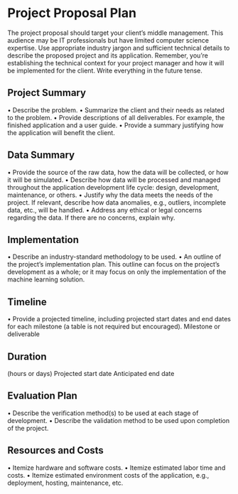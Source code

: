 # Project Proposal Plan

The project proposal should target your client’s middle management. This audience may be IT
professionals but have limited computer science expertise. Use appropriate industry jargon and sufficient
technical details to describe the proposed project and its application. Remember, you’re establishing the
technical context for your project manager and how it will be implemented for the client. Write everything in
the future tense.

## Project Summary

• Describe the problem.
• Summarize the client and their needs as related to the problem.
• Provide descriptions of all deliverables. For example, the finished application and a user guide.
• Provide a summary justifying how the application will benefit the client.

## Data Summary

• Provide the source of the raw data, how the data will be collected, or how it will be simulated.
• Describe how data will be processed and managed throughout the application development life
cycle: design, development, maintenance, or others.
• Justify why the data meets the needs of the project. If relevant, describe how data anomalies, e.g.,
outliers, incomplete data, etc., will be handled.
• Address any ethical or legal concerns regarding the data. If there are no concerns, explain why.

## Implementation

• Describe an industry-standard methodology to be used.
• An outline of the project’s implementation plan. This outline can focus on the project’s
development as a whole; or it may focus on only the implementation of the machine learning
solution.

## Timeline

• Provide a projected timeline, including projected start dates and end dates for each milestone (a
table is not required but encouraged).
Milestone or
deliverable

## Duration

(hours or days) Projected start date Anticipated end date

## Evaluation Plan

• Describe the verification method(s) to be used at each stage of development.
• Describe the validation method to be used upon completion of the project.

## Resources and Costs

• Itemize hardware and software costs.
• Itemize estimated labor time and costs.
• Itemize estimated environment costs of the application, e.g., deployment, hosting, maintenance,
etc.
